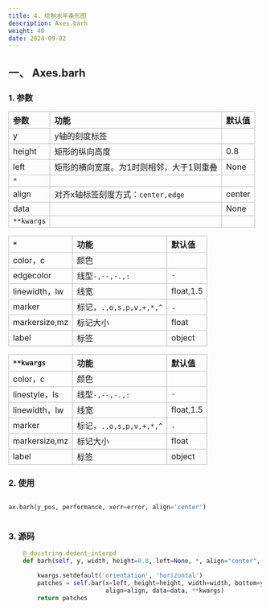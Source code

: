 ```yaml
---
title: 4. 绘制水平条形图
description: Axes.barh
weight: 40
date: 2024-09-02
---
```

<style>
th, td {
  border: 1px solid rgb(190, 190, 190);
}
</style>


## 一、 Axes.barh


### 1. 参数

| 参数       | 功能                                   | 默认值 |
|:-----------|:---------------------------------------|:-------|
| y          | y轴的刻度标签                          |        |
| height     | 矩形的纵向高度                         | 0.8    |
| left       | 矩形的横向宽度。为1时则相邻，大于1则重叠 | None   |
| `*`        |                                        |        |
| align      | 对齐x轴标签刻度方式：`center,edge`      | center |
| data       |                                        | None   |
| `**kwargs` |                                        |        |



| `*`           | 功能                   | 默认值    |
|:--------------|:---------------------|:----------|
| color，c       | 颜色                   |           |
| edgecolor     | 线型`-,--,-.,:`        | `-`       |
| linewidth，lw  | 线宽                   | float,1.5 |
| marker        | 标记，`.,o,s,p,v,+,*,^` | `.`       |
| markersize,mz | 标记大小               | float     |
| label         | 标签                   | object    |



| `**kwargs`    | 功能                   | 默认值    |
|:--------------|:---------------------|:----------|
| color，c       | 颜色                   |           |
| linestyle，ls  | 线型`-,--,-.,:`        | `-`       |
| linewidth，lw  | 线宽                   | float,1.5 |
| marker        | 标记，`.,o,s,p,v,+,*,^` | `.`       |
| markersize,mz | 标记大小               | float     |
| label         | 标签                   | object    |




### 2. 使用



```python

ax.barh(y_pos, performance, xerr=error, align='center')



```





### 3. 源码

```python
    @_docstring.dedent_interpd
    def barh(self, y, width, height=0.8, left=None, *, align="center", data=None, **kwargs):

        kwargs.setdefault('orientation', 'horizontal')
        patches = self.bar(x=left, height=height, width=width, bottom=y,
                           align=align, data=data, **kwargs)
        return patches

```




